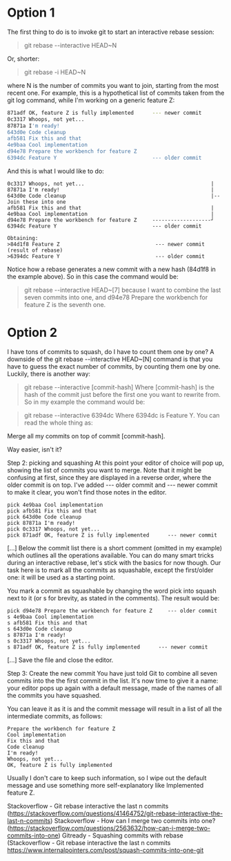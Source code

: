 # Option 1
The first thing to do is to invoke git to start an interactive rebase session:

>git rebase --interactive HEAD~N

Or, shorter:

>git rebase -i HEAD~N

where N is the number of commits you want to join, starting from the most recent one. For example, this is a hypothetical list of commits taken from the git log command, while I'm working on a generic feature Z:

```sh 
871adf OK, feature Z is fully implemented      --- newer commit
0c3317 Whoops, not yet...
87871a I'm ready!
643d0e Code cleanup
afb581 Fix this and that
4e9baa Cool implementation
d94e78 Prepare the workbench for feature Z
6394dc Feature Y                               --- older commit
```

And this is what I would like to do:

```871adf OK, feature Z is fully implemented      --- newer commit --┐
0c3317 Whoops, not yet...                                         |
87871a I'm ready!                                                 |
643d0e Code cleanup                                               |-- Join these into one
afb581 Fix this and that                                          |
4e9baa Cool implementation                                        |
d94e78 Prepare the workbench for feature Z     -------------------┘
6394dc Feature Y                               --- older commit
```
```
Obtaining:
>84d1f8 Feature Z                               --- newer commit (result of rebase)
>6394dc Feature Y                               --- older commit
```

Notice how a rebase generates a new commit with a new hash (84d1f8 in the example above). So in this case the command would be:

> git rebase --interactive HEAD~[7]
because I want to combine the last seven commits into one, and d94e78 Prepare the workbench for feature Z is the seventh one.

# Option 2

I have tons of commits to squash, do I have to count them one by one?
A downside of the git rebase --interactive HEAD~[N] command is that you have to guess the exact number of commits, by counting them one by one. Luckily, there is another way:

>git rebase --interactive [commit-hash]
Where [commit-hash] is the hash of the commit just before the first one you want to rewrite from. So in my example the command would be:

>git rebase --interactive 6394dc
Where 6394dc is Feature Y. You can read the whole thing as:

Merge all my commits on top of commit [commit-hash].

Way easier, isn't it?

Step 2: picking and squashing
At this point your editor of choice will pop up, showing the list of commits you want to merge. Note that it might be confusing at first, since they are displayed in a reverse order, where the older commit is on top. I've added --- older commit and --- newer commit to make it clear, you won't find those notes in the editor.

```pick d94e78 Prepare the workbench for feature Z     --- older commit
pick 4e9baa Cool implementation 
pick afb581 Fix this and that  
pick 643d0e Code cleanup
pick 87871a I'm ready! 
pick 0c3317 Whoops, not yet... 
pick 871adf OK, feature Z is fully implemented      --- newer commit
```

[...]
Below the commit list there is a short comment (omitted in my example) which outlines all the operations available. You can do many smart tricks during an interactive rebase, let's stick with the basics for now though. Our task here is to mark all the commits as squashable, except the first/older one: it will be used as a starting point.

You mark a commit as squashable by changing the word pick into squash next to it (or s for brevity, as stated in the comments). The result would be:
```
pick d94e78 Prepare the workbench for feature Z     --- older commit
s 4e9baa Cool implementation 
s afb581 Fix this and that  
s 643d0e Code cleanup
s 87871a I'm ready! 
s 0c3317 Whoops, not yet... 
s 871adf OK, feature Z is fully implemented      --- newer commit
```

[...]
Save the file and close the editor.

Step 3: Create the new commit
You have just told Git to combine all seven commits into the the first commit in the list. It's now time to give it a name: your editor pops up again with a default message, made of the names of all the commits you have squashed.

You can leave it as it is and the commit message will result in a list of all the intermediate commits, as follows:
```
Prepare the workbench for feature Z
Cool implementation 
Fix this and that  
Code cleanup
I'm ready! 
Whoops, not yet... 
OK, feature Z is fully implemented
```

Usually I don't care to keep such information, so I wipe out the default message and use something more self-explanatory like Implemented feature Z.

Stackoverflow - Git rebase interactive the last n commits (https://stackoverflow.com/questions/41464752/git-rebase-interactive-the-last-n-commits)
Stackoverflow - How can I merge two commits into one? (https://stackoverflow.com/questions/2563632/how-can-i-merge-two-commits-into-one)
Gitready - Squashing commits with rebase (Stackoverflow - Git rebase interactive the last n commits 
https://www.internalpointers.com/post/squash-commits-into-one-git
